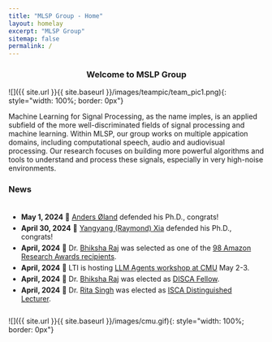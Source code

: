 ```yaml
---
title: "MLSP Group - Home"
layout: homelay
excerpt: "MLSP Group"
sitemap: false
permalink: /
---
```


<center>
<h3>Welcome to MSLP Group</h3>
</center>


![]({{ site.url }}{{ site.baseurl }}/images/teampic/team_pic1.png){: style="width: 100%; border: 0px"}

Machine Learning for Signal Processing, as the name imples, is an applied subfield of the more well-discriminated fields of signal processing and machine learning. Within MLSP, our group works on multiple appication domains, including computational speech, audio and audiovisual processing. Our research focuses on building more powerful algorithms and tools to understand and process these signals, especially in very high-noise environments.

### News


<div style="overflow-y: scroll; height: 200px; border: 0px; padding: 5px;">
<ul style="list-style-type: disc; padding-left: 20px;">
    <li style="margin-top: 5px; margin-bottom: 5px;"><strong>May 1, 2024</strong> 🍺 <a href="https://www.linkedin.com/in/andersoland/">Anders Øland</a> defended his Ph.D., congrats!</li>
    <li style="margin-top: 5px; margin-bottom: 5px;"><strong>April 30, 2024</strong> 🍺 <a href="https://www.linkedin.com/in/yangyang-raymond-xia-946518b7/">Yangyang (Raymond) Xia</a> defended his Ph.D., congrats!</li>
    <li style="margin-top: 5px; margin-bottom: 5px;"><strong>April, 2024</strong> 🎉 Dr. <a href="{{ site.url }}{{ site.baseurl }}/team/bhiksha_raj">Bhiksha Raj</a> was selected as one of the <a href="https://www.amazon.science/research-awards/program-updates/99-amazon-research-awards-recipients-announced">98 Amazon Research Awards recipients</a>.</li>
    <li style="margin-top: 5px; margin-bottom: 5px;"><strong>April, 2024</strong> 📣 LTI is hosting <a href="https://cmu-agent-workshop.github.io/">LLM Agents workshop at CMU</a> May 2-3.</li>
    <li style="margin-top: 5px; margin-bottom: 5px;"><strong>April, 2024</strong> 🎉 Dr. <a href="{{ site.url }}{{ site.baseurl }}/team/bhiksha_raj">Bhiksha Raj</a> was elected as <a href="">DISCA Fellow</a>.</li>
    <li style="margin-top: 5px; margin-bottom: 5px;"><strong>April, 2024</strong> 🎉 Dr. <a href="{{ site.url }}{{ site.baseurl }}/team/rita_singh">Rita Singh</a> was elected as <a href="">ISCA Distinguished Lecturer</a>.</li>

</ul>
</div>


![]({{ site.url }}{{ site.baseurl }}/images/cmu.gif){: style="width: 100%; border: 0px"}
